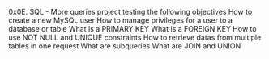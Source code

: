 0x0E. SQL - More queries
project testing the following objectives
How to create a new MySQL user
How to manage privileges for a user to a database or table
What is a PRIMARY KEY
What is a FOREIGN KEY
How to use NOT NULL and UNIQUE constraints
How to retrieve datas from multiple tables in one request
What are subqueries
What are JOIN and UNION
